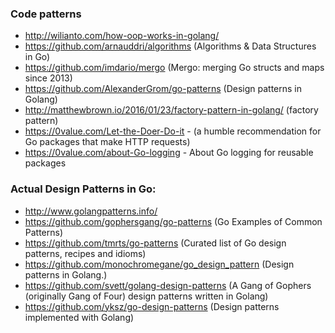 ### Code patterns
  - http://wilianto.com/how-oop-works-in-golang/
  - https://github.com/arnauddri/algorithms (Algorithms & Data Structures in Go)
  - https://github.com/imdario/mergo (Mergo: merging Go structs and maps since 2013)
  - https://github.com/AlexanderGrom/go-patterns (Design patterns in Golang)
  - http://matthewbrown.io/2016/01/23/factory-pattern-in-golang/  (factory pattern)
  - https://0value.com/Let-the-Doer-Do-it - (a humble recommendation for Go packages that make HTTP requests)
  - https://0value.com/about-Go-logging - About Go logging for reusable packages



### Actual Design Patterns in Go:
  - http://www.golangpatterns.info/
  - https://github.com/gophersgang/go-patterns (Go Examples of Common Patterns)
  - https://github.com/tmrts/go-patterns (Curated list of Go design patterns, recipes and idioms)
  - https://github.com/monochromegane/go_design_pattern (Design patterns in Golang.)
  - https://github.com/svett/golang-design-patterns (A Gang of Gophers (originally Gang of Four) design patterns written in Golang)
  - https://github.com/yksz/go-design-patterns (Design patterns implemented with Golang)
